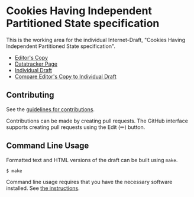 # Cookies Having Independent Partitioned State specification

This is the working area for the individual Internet-Draft, "Cookies Having Independent Partitioned State specification".

* [Editor's Copy](https://DCtheTall.github.io/CHIPS-spec/#go.draft-cutler-httpbis-partitioned-cookies-00.html)
* [Datatracker Page](https://datatracker.ietf.org/doc/draft-cutler-httpbis-partitioned-cookies-00)
* [Individual Draft](https://datatracker.ietf.org/doc/html/draft-cutler-httpbis-partitioned-cookies-00)
* [Compare Editor's Copy to Individual Draft](https://DCtheTall.github.io/CHIPS-spec/#go.draft-cutler-httpbis-partitioned-cookies-00.diff)


## Contributing

See the
[guidelines for contributions](https://github.com/DCtheTall/CHIPS-spec/blob/main/CONTRIBUTING.md).

Contributions can be made by creating pull requests.
The GitHub interface supports creating pull requests using the Edit (✏) button.


## Command Line Usage

Formatted text and HTML versions of the draft can be built using `make`.

```sh
$ make
```

Command line usage requires that you have the necessary software installed.  See
[the instructions](https://github.com/martinthomson/i-d-template/blob/main/doc/SETUP.md).

